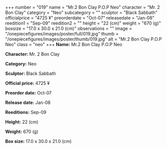 +++
number = "019"
name = "Mr.2 Bon Clay P.O.P Neo"
character = "Mr. 2 Bon Clay"
category = "Neo"
subcategory = ""
sculptor = "Black Sabbath"
officialprice = "4725 ¥"
preorderdate = "Oct-07"
releasedate = "Jan-08"
reedition1 = "Sep-09"
reedition2 = ""
height = "22 (cm)"
weight = "670 (g)"
boxsize = "17.0 x 30.0 x 21.0 (cm)"
observations = ""
image = "/onepiecefigures/images/poster/full/019.jpg"
thumb = "/onepiecefigures/images/poster/thumb/019.jpg"
alt = "Mr.2 Bon Clay P.O.P Neo"
class = "neo"
+++
**Name:** Mr.2 Bon Clay P.O.P Neo

**Character:** Mr. 2 Bon Clay

**Category:** Neo 

**Sculptor:** Black Sabbath

**Official price:** 4725 ¥

**Preorder date:** Oct-07

**Release date:** Jan-08

**Reeditions:** Sep-09

**Height:** 22 (cm)

**Weight:** 670 (g)

**Box size:** 17.0 x 30.0 x 21.0 (cm)
